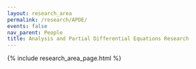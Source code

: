 ```yaml
---
layout: research_area
permalink: /research/APDE/
events: false
nav_parent: People
title: Analysis and Partial Differential Equations Research
---
```


{% include research_area_page.html %}

